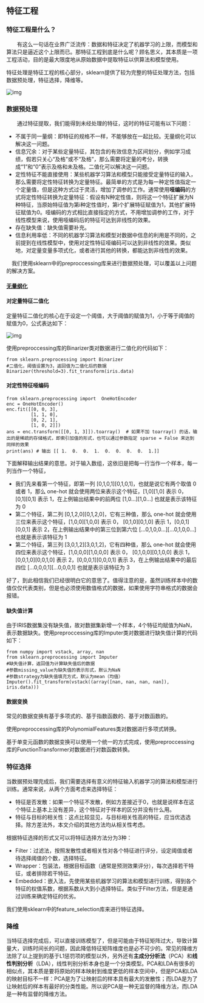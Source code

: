 ## 特征工程

### 特征工程是什么？

　　有这么一句话在业界广泛流传：数据和特征决定了机器学习的上限，而模型和算法只是逼近这个上限而已。那特征工程到底是什么呢？顾名思义，其本质是一项工程活动，目的是最大限度地从原始数据中提取特征以供算法和模型使用。

特征处理是特征工程的核心部分，sklearn提供了较为完整的特征处理方法，包括数据预处理，特征选择，降维等。

![img](https://images2015.cnblogs.com/blog/927391/201604/927391-20160430145122660-830141495.jpg)

###  数据预处理

　　通过特征提取，我们能得到未经处理的特征，这时的特征可能有以下问题：

- 不属于同一量纲：即特征的规格不一样，不能够放在一起比较。无量纲化可以解决这一问题。
- 信息冗余：对于某些定量特征，其包含的有效信息为区间划分，例如学习成绩，假若只关心“及格”或不“及格”，那么需要将定量的考分，转换成“1”和“0”表示及格和未及格。二值化可以解决这一问题。
- 定性特征不能直接使用：某些机器学习算法和模型只能接受定量特征的输入，那么需要将定性特征转换为定量特征。最简单的方式是为每一种定性值指定一个定量值，但是这种方式过于灵活，增加了调参的工作。通常使用**哑编码**的方式将定性特征转换为定量特征：假设有N种定性值，则将这一个特征扩展为N种特征，当原始特征值为第i种定性值时，第i个扩展特征赋值为1，其他扩展特征赋值为0。哑编码的方式相比直接指定的方式，不用增加调参的工作，对于线性模型来说，使用哑编码后的特征可达到非线性的效果。
- 存在缺失值：缺失值需要补充。
- 信息利用率低：不同的机器学习算法和模型对数据中信息的利用是不同的，之前提到在线性模型中，使用对定性特征哑编码可以达到非线性的效果。类似地，对定量变量多项式化，或者进行其他的转换，都能达到非线性的效果。

　我们使用sklearn中的preproccessing库来进行数据预处理，可以覆盖以上问题的解决方案。

#### [无量纲化](<https://github.com/CrazyXiao/machine-learning/blob/master/notes/%E6%97%A0%E9%87%8F%E7%BA%B2%E5%A4%84%E7%90%86.md>)

#### 对定量特征二值化

定量特征二值化的核心在于设定一个阈值，大于阈值的赋值为1，小于等于阈值的赋值为0，公式表达如下：

![img](https://images2015.cnblogs.com/blog/927391/201605/927391-20160502115121216-456946808.png)

使用preproccessing库的Binarizer类对数据进行二值化的代码如下：

```
from sklearn.preprocessing import Binarizer
#二值化，阈值设置为3，返回值为二值化后的数据
Binarizer(threshold=3).fit_transform(iris.data)
```

#### 对定性特征哑编码

```
from sklearn.preprocessing import  OneHotEncoder
enc = OneHotEncoder()
enc.fit([[0, 0, 3],
         [1, 1, 0],
         [0, 2, 1],
         [1, 0, 2]])
ans = enc.transform([[0, 1, 3]]).toarray()  # 如果不加 toarray() 的话，输出的是稀疏的存储格式，即索引加值的形式，也可以通过参数指定 sparse = False 来达到同样的效果
print(ans) # 输出 [[ 1.  0.  0.  1.  0.  0.  0.  0.  1.]]
```

下面解释输出结果的意思。对于输入数组，这依旧是把每一行当作一个样本，每一列当作一个特征，

- 我们先来看第一个特征，即第一列 [0,1,0,1][0,1,0,1]，也就是说它有两个取值 0 或者 1，那么 one-hot 就会使用两位来表示这个特征，[1,0][1,0] 表示 0， [0,1][0,1] 表示 1，在上例输出结果中的前两位 [1,0...][1,0...] 也就是表示该特征为 0
- 第二个特征，第二列 [0,1,2,0][0,1,2,0]，它有三种值，那么 one-hot 就会使用三位来表示这个特征，[1,0,0][1,0,0] 表示 0， [0,1,0][0,1,0] 表示 1，[0,0,1][0,0,1] 表示 2，在上例输出结果中的第三位到第六位 [...0,1,0,0...][...0,1,0,0...] 也就是表示该特征为 1
- 第二个特征，第三列 [3,0,1,2][3,0,1,2]，它有四种值，那么 one-hot 就会使用四位来表示这个特征，[1,0,0,0][1,0,0,0] 表示 0， [0,1,0,0][0,1,0,0] 表示 1，[0,0,1,0][0,0,1,0] 表示 2，[0,0,0,1][0,0,0,1] 表示 3，在上例输出结果中的最后四位 [...0,0,0,1][...0,0,0,1] 也就是表示该特征为 3

好了，到此相信我们已经很明白它的意思了。值得注意的是，虽然训练样本中的数值仅仅代表类别，但是也必须使用数值格式的数据，如果使用字符串格式的数据会报错。

#### 缺失值计算

由于IRIS数据集没有缺失值，故对数据集新增一个样本，4个特征均赋值为NaN，表示数据缺失。使用preproccessing库的Imputer类对数据进行缺失值计算的代码如下：

```
from numpy import vstack, array, nan
from sklearn.preprocessing import Imputer
#缺失值计算，返回值为计算缺失值后的数据
#参数missing_value为缺失值的表示形式，默认为NaN
#参数strategy为缺失值填充方式，默认为mean（均值）
Imputer().fit_transform(vstack((array([nan, nan, nan, nan]), iris.data)))
```

#### 数据变换

常见的数据变换有基于多项式的、基于指数函数的、基于对数函数的。

使用preproccessing库的PolynomialFeatures类对数据进行多项式转换。

基于单变元函数的数据变换可以使用一个统一的方式完成，使用preproccessing库的FunctionTransformer对数据进行对数函数转换。

### 特征选择

当数据预处理完成后，我们需要选择有意义的特征输入机器学习的算法和模型进行训练。通常来说，从两个方面考虑来选择特征：

- 特征是否发散：如果一个特征不发散，例如方差接近于0，也就是说样本在这个特征上基本上没有差异，这个特征对于样本的区分并没有什么用。
- 特征与目标的相关性：这点比较显见，与目标相关性高的特征，应当优选选择。除方差法外，本文介绍的其他方法均从相关性考虑。

根据特征选择的形式又可以将特征选择方法分为3种：

- Filter：过滤法，按照发散性或者相关性对各个特征进行评分，设定阈值或者待选择阈值的个数，选择特征。
- Wrapper：包装法，根据目标函数（通常是预测效果评分），每次选择若干特征，或者排除若干特征。
- Embedded：嵌入法，先使用某些机器学习的算法和模型进行训练，得到各个特征的权值系数，根据系数从大到小选择特征。类似于Filter方法，但是是通过训练来确定特征的优劣。

我们使用sklearn中的feature_selection库来进行特征选择。

### 降维

当特征选择完成后，可以直接训练模型了，但是可能由于特征矩阵过大，导致计算量大，训练时间长的问题，因此降低特征矩阵维度也是必不可少的。常见的降维方法除了以上提到的基于L1惩罚项的模型以外，另外还有**主成分分析法**（PCA）和**线性判别分析**（LDA），线性判别分析本身也是一个分类模型。PCA和LDA有很多的相似点，其本质是要将原始的样本映射到维度更低的样本空间中，但是PCA和LDA的映射目标不一样：PCA是为了让映射后的样本具有最大的发散性；而LDA是为了让映射后的样本有最好的分类性能。所以说PCA是一种无监督的降维方法，而LDA是一种有监督的降维方法。